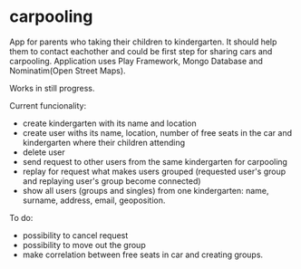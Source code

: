 # carpooling
App for parents who taking their children to kindergarten. It should help them to contact eachother and could be first step for sharing cars and carpooling.
Application uses Play Framework, Mongo Database and Nominatim(Open Street Maps).


Works in still progress.

Current funcionality:
- create kindergarten with its name and location
- create user withs its name, location, number of free seats in the car and kindergarten where their children attending
- delete user
- send request to other users from the same kindergarten for carpooling
- replay for request what makes users grouped (requested user's group and replaying user's group become connected)
- show all users (groups and singles) from one kindergarten: name, surname, address, email, geoposition.

To do:
- possibility to cancel request
- possibility to move out the group
- make correlation between free seats in car and creating groups. 
